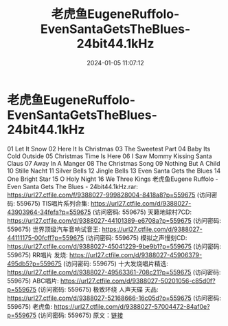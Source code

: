 ﻿---
title: 老虎鱼EugeneRuffolo-EvenSantaGetsTheBlues-24bit44.1kHz
date: 2024-01-05 11:07:12
categories: 外语音乐
tags: 外语音乐
---
# 老虎鱼EugeneRuffolo-EvenSantaGetsTheBlues-24bit44.1kHz

01 Let It Snow
02 Here It Is Christmas
03 The Sweetest Part
04 Baby Its Cold Outside
05 Christmas Time Is Here
06 I Saw Mommy Kissing Santa Claus
07 Away In A Manger
08 The Christmas Song
09 Nothing But A Child
10 Stille Nacht
11 Silver Bells
12 Jingle Bells
13 Even Santa Gets the Blues
14 One Bright Star
15 O Holy Night
16 We Three Kings
老虎鱼Eugene Ruffolo - Even Santa Gets The Blues -
24bit44.1kHz.rar: https://url27.ctfile.com/f/9388027-999828004-8418a8?p=559675
(访问密码: 559675)
TIS唱片系列合集: https://url27.ctfile.com/d/9388027-43903964-34fefa?p=559675
(访问密码: 559675)
天籁地球村7CD: https://url27.ctfile.com/d/9388027-44101389-e6708a?p=559675
(访问密码: 559675)
世界顶级汽车音响试音王: https://url27.ctfile.com/d/9388027-44111175-00fcff?p=559675
(访问密码: 559675)
模拟之声慢刻CD: https://url27.ctfile.com/d/9388027-45041229-9be9b1?p=559675
(访问密码: 559675)
RR唱片 发烧: https://url27.ctfile.com/d/9388027-45906379-495db5?p=559675
(访问密码: 559675)
十大发烧唱片精选: https://url27.ctfile.com/d/9388027-49563361-708c21?p=559675
(访问密码: 559675)
ABC唱片: https://url27.ctfile.com/d/9388027-50201056-c85d0f?p=559675
(访问密码: 559675)
极致环绕 人声天碟 天品: https://url27.ctfile.com/d/9388027-52168666-16c05d?p=559675
(访问密码: 559675)
老虎鱼: https://url27.ctfile.com/d/9388027-57004472-84af0e?p=559675
(访问密码: 559675)
原文：[链接](https://blog.sina.com.cn/s/blog_1647c7e760103143f.html)